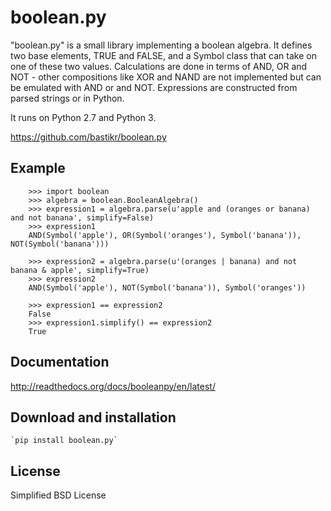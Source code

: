 boolean.py
==========

"boolean.py" is a small library implementing a boolean algebra. It
defines two base elements, TRUE and FALSE, and a Symbol class that can take
on one of these two values. Calculations are done in terms of AND, OR and
NOT - other compositions like XOR and NAND are not implemented but can be
emulated with AND or and NOT. 
Expressions are constructed from parsed strings or in Python.

It runs on Python 2.7 and Python 3.

https://github.com/bastikr/boolean.py

Example
-------
```
    >>> import boolean
    >>> algebra = boolean.BooleanAlgebra()
    >>> expression1 = algebra.parse(u'apple and (oranges or banana) and not banana', simplify=False)
    >>> expression1
    AND(Symbol('apple'), OR(Symbol('oranges'), Symbol('banana')), NOT(Symbol('banana')))

    >>> expression2 = algebra.parse(u'(oranges | banana) and not banana & apple', simplify=True)
    >>> expression2
    AND(Symbol('apple'), NOT(Symbol('banana')), Symbol('oranges'))

    >>> expression1 == expression2
    False
    >>> expression1.simplify() == expression2
    True    
```

Documentation
-------------

http://readthedocs.org/docs/booleanpy/en/latest/



Download and installation
-------------------------

    `pip install boolean.py`


License
-------

Simplified BSD License
